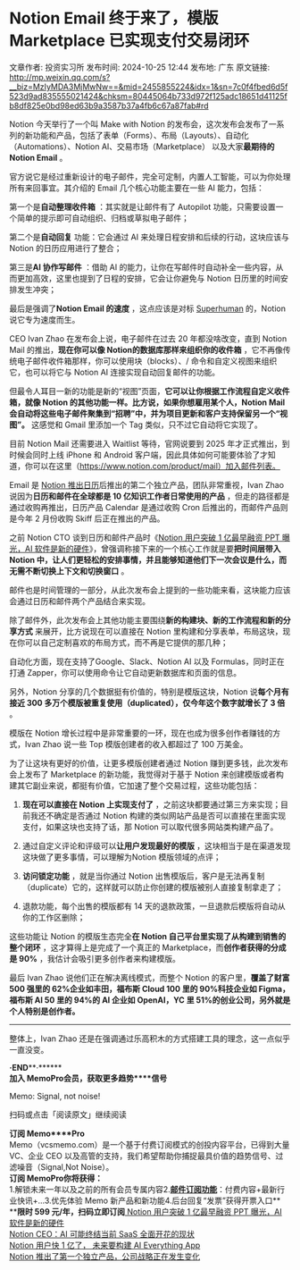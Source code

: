 # Notion Email 终于来了，模版 Marketplace 已实现支付交易闭环

文章作者: 投资实习所
发布时间: 2024-10-25 12:44
发布地: 广东
原文链接: http://mp.weixin.qq.com/s?__biz=MzIyMDA3MjMwNw==&mid=2455855224&idx=1&sn=7c0f4fbed6d5f523d9ad835555021424&chksm=80445064b733d972f125adc18651d41125fb8df825e0bd98ed63b9a3587b37a4fb6c67a87fab#rd

Notion 今天举行了一个叫 Make with Notion
的发布会，这次发布会发布了一系列的新功能和产品，包括了表单（Forms）、布局（Layouts）、自动化（Automations）、Notion
AI、交易市场（Marketplace） 以及大家**最期待的 Notion Email** 。

官方说它是经过重新设计的电子邮件，完全可定制，内置人工智能，可以为你处理所有来回事宜。其介绍的 Email 几个核心功能主要在一些 AI 能力，包括：  

第一个是**自动整理收件箱** ：其实就是让邮件有了 Autopilot 功能，只需要设置一个简单的提示即可自动组织、归档或草拟电子邮件；

第二个是**自动回复** 功能：它会通过 AI 来处理日程安排和后续的行动，这块应该与 Notion 的日历应用进行了整合；

第三是**AI 协作写邮件** ：借助 AI 的能力，让你在写邮件时自动补全一些内容，从而更加高效，这里也提到了日程的安排，它会让你避免与 Notion
日历里的时间安排发生冲突；

最后是强调了**Notion Email 的速度** ，这点应该是对标
[Superhuman](http://mp.weixin.qq.com/s?__biz=MzIyMDA3MjMwNw==&mid=2455854578&idx=2&sn=a79201b64b2e699e787dd170d08c77de&chksm=80446deeb733e4f80cc0d5b870ed42833a13db54067c8017670fedfe8f034f36abf9e0e038ee&scene=21#wechat_redirect)
的，Notion 说它专为速度而生。

CEO Ivan Zhao 在发布会上说，电子邮件在过去 20 年都没啥改变，直到 Notion Mail 的推出，**现在你可以像
Notion的数据库那样来组织你的收件箱** ，它不再像传统电子邮件收件箱那样，你可以使用块（blocks）、/ 命令和自定义视图来组织它，也可以将它与
Notion AI 连接实现自动回复邮件的功能。

但最令人耳目一新的功能是新的“视图”页面，**它可以让你根据工作流程自定义收件箱，就像 Notion
的其他功能一样。比方说，如果你想雇用某个人，Notion Mail 会自动将这些电子邮件聚集到“招聘”中，并为项目更新和客户支持保留另一个“视图”。**
这感觉和 Gmail 里添加一个 Tag 类似，只不过它自动将它实现了。

目前 Notion Mail 还需要进入 Waitlist 等待，官网说要到 2025 年才正式推出，到时候会同时上线 iPhone 和 Android
客户端，因此具体如何可能要体验了才知道，你可以在这里（https://www.notion.com/product/mail）加入邮件列表。

Email 是 [Notion
推出日历](http://mp.weixin.qq.com/s?__biz=MzIyMDA3MjMwNw==&mid=2455852912&idx=1&sn=fb5ef33c2dac532198114317996ec804&chksm=8044676cb733ee7a898e8ffdf1cd39f8834d58efd1ecac73b347f37e125006406b6c700be172&scene=21#wechat_redirect)后推出的第二个独立产品，团队非常重视，Ivan
Zhao 说因为**日历和邮件在全球都是 10 亿知识工作者日常使用的产品** ，但走的路径都是通过收购再推出，日历产品 Calendar 是通过收购
Cron 后推出的，而邮件产品则是今年 2 月份收购 Skiff 后正在推出的产品。

之前 Notion CTO 谈到日历和邮件产品时《[Notion 用户突破 1 亿最早融资 PPT 曝光，AI
软件是新的硬件](http://mp.weixin.qq.com/s?__biz=MzIyMDA3MjMwNw==&mid=2455854496&idx=1&sn=53921e44388aeeca6047cefbc1f7c8c1&chksm=80446dbcb733e4aa8156123e0e8a54705f77318574911884d003331f80409bca57b785c4f406&scene=21#wechat_redirect)》，曾强调称接下来的一个核心工作就是要**把时间层带入
Notion 中，让人们更轻松的安排事情，并且能够知道他们下一次会议是什么，而无需不断切换上下文和切换窗口** 。

邮件也是时间管理的一部分，从此次发布会上提到的一些功能来看，这块能力应该会通过日历和邮件两个产品结合来实现。

除了邮件外，此次发布会上其他功能主要围绕**新的构建块、新的工作流程和新的分享方式** 来展开，比方说现在可以直接在 Notion
里构建和分享表单，布局这块，现在你可以自己定制喜欢的布局方式，而不再是它提供的那几种；

自动化方面，现在支持了Google、Slack、Notion AI 以及 Formulas，同时正在打通
Zapper，你可以使用命令让它自动更新数据库和页面的信息。

另外，Notion 分享的几个数据挺有价值的，特别是模版这块，Notion 说**每个月有接近 300
多万个模版被重复使用（duplicated），仅今年这个数字就增长了 3 倍** 。

模版在 Notion 增长过程中是非常重要的一环，现在也成为很多创作者赚钱的方式，Ivan Zhao 说一些 Top 模版创建者的收入都超过了 100
万美金。

为了让这块有更好的价值，让更多模版创建者通过 Notion 赚到更多钱，此次发布会上发布了 Marketplace 的新功能，我觉得对于基于 Notion
来创建模版或者构建其它副业来说，都挺有价值，它加速了整个交易过程，这些功能包括：  

  1. **现在可以直接在 Notion 上实现支付了** ，之前这块都要通过第三方来实现；目前我还不确定是否通过 Notion 构建的类似网站产品是否可以直接在里面实现支付，如果这块也支持了话，那 Notion 可以取代很多网站类构建产品了。

  2. 通过自定义评论和评级可以**让用户发现最好的模版** ，这块相当于是在渠道发现这块做了更多事情，可以理解为Notion 模版领域的点评；

  3. **访问锁定功能** ，就是当你通过 Notion 出售模版后，客户是无法再复制（duplicate）它的，这样就可以防止你创建的模版被别人直接复制拿走了；

  4. 退款功能，每个出售的模版都有 14 天的退款政策，一旦退款后模版将自动从你的工作区删除；

这些功能让 Notion 的模版生态完全**在 Notion 自己平台里实现了从构建到销售的整个闭环** ，这才算得上是完成了一个真正的
Marketplace，而**创作者获得的分成是 90%** ，我估计会吸引更多创作者来构建模版。

最后 Ivan Zhao 说他们正在解决离线模式，而整个 Notion 的客户里，**覆盖了财富 500 强里的 62%企业如丰田，福布斯 Cloud
100 里的 90%科技企业如 Figma，福布斯 AI 50 里的 94%的 AI 企业如 OpenAI，YC 里
51%的创业公司，另外就是个人特别是创作者。**

****

整体上，Ivan Zhao 还是在强调通过乐高积木的方式搭建工具的理念，这一点似乎一直没变。

**·END****·******  
**加入 Memo****Pro****会员，获取更多趋势****信号**  
  
  

Memo: Signal, not noise!

扫码或点击「阅读原文」继续阅读

**订阅 Memo****Pro**  
Memo（vcsmemo.com）是一个基于付费订阅模式的创投内容平台，已得到大量 VC、企业 CEO
以及高管的支持，我们希望帮助你捕捉最具价值的趋势信号、过滤噪音（Signal,Not Noise）。  
**订阅 Memo****Pro****你将获得：**  
1.解锁未来一年以及之前的所有会员专属内容2.[**邮件订阅功能**](http://mp.weixin.qq.com/s?__biz=MzIyMDA3MjMwNw==&mid=2455853781&idx=1&sn=b6f8e3ddc87e9531f3f8c3e9cd98bd9f&chksm=80446ac9b733e3df93b89c17e905182bda7f4d132f3ac468961dfd70badeb92b9fcdf9f7083b&scene=21#wechat_redirect)：付费内容+最新行业快讯+...3.优先体验
Memo 新产品和新功能4.后台回复“发票”获得开票入口**  
****限时 599 元/年，扫码立即订阅**[ Notion 用户突破 1 亿最早融资 PPT 曝光，AI
软件是新的硬件](https://mp.weixin.qq.com/s?__biz=MzIyMDA3MjMwNw==&mid=2455854496&idx=1&sn=53921e44388aeeca6047cefbc1f7c8c1&chksm=80446dbcb733e4aa8156123e0e8a54705f77318574911884d003331f80409bca57b785c4f406&scene=21#wechat_redirect)  
[Notion CEO：AI 可能终结当前 SaaS
全面开花的现状](https://mp.weixin.qq.com/s?__biz=MzIyMDA3MjMwNw==&mid=2455853490&idx=1&sn=15f102598526cd67abd43d727bf588b6&chksm=804469aeb733e0b81506032f412ec807422651e7edfaf9758cd5ffb7f58e0ce652c540e599b5&scene=21#wechat_redirect)  
[Notion 用户快 1 亿了， 未来要构建 AI Everything
App](https://mp.weixin.qq.com/s?__biz=MzIyMDA3MjMwNw==&mid=2455853454&idx=1&sn=811f25438ab79035bcf3044d37a85903&chksm=80446992b733e0844df95e57d533d436d11efcf80261bfe97d6b03fe78ddbacb3ea5bff0a94a&scene=21#wechat_redirect)  
[Notion
推出了第一个独立产品，公司战略正在发生变化](https://mp.weixin.qq.com/s?__biz=MzIyMDA3MjMwNw==&mid=2455852912&idx=1&sn=fb5ef33c2dac532198114317996ec804&chksm=8044676cb733ee7a898e8ffdf1cd39f8834d58efd1ecac73b347f37e125006406b6c700be172&scene=21#wechat_redirect)

  

